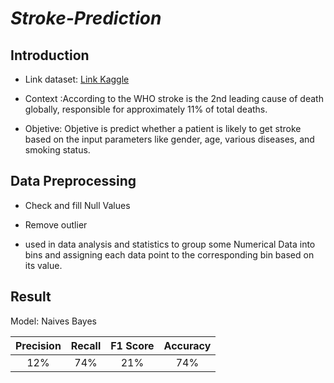 # *Stroke-Prediction*

## Introduction 
- Link dataset: [Link Kaggle](https://www.kaggle.com/datasets/fedesoriano/stroke-prediction-dataset?datasetId=1120859&sortBy=voteCount)

- Context :According to the WHO stroke is the 2nd leading cause of death globally, responsible for approximately 11% of total deaths.

- Objetive: Objetive is predict whether a patient is likely to get stroke based on the input parameters like gender, age, various diseases, and smoking status.

## Data Preprocessing
- Check and fill Null Values

- Remove outlier

- used in data analysis and statistics to group some Numerical Data into bins and assigning each data point to the corresponding bin based on its value.

## Result 

Model: Naives Bayes

| Precision | Recall | F1 Score | Accuracy |
| :--------:|:------:|:--------:|:--------:|
|  12% |   74% | 21% | 74% |
